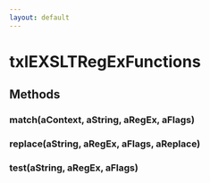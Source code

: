 ```yaml
---
layout: default
---
```


# txIEXSLTRegExFunctions #

## Methods ##

### match(aContext, aString, aRegEx, aFlags) ###

### replace(aString, aRegEx, aFlags, aReplace) ###

### test(aString, aRegEx, aFlags) ###

